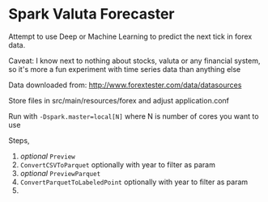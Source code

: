 Spark Valuta Forecaster
=====

Attempt to use Deep or Machine Learning to predict the next tick in forex data.

Caveat: I know next to nothing about stocks, valuta or any financial system, so it's more a fun experiment with time series data than anything else

Data downloaded from:
http://www.forextester.com/data/datasources

Store files in src/main/resources/forex and adjust application.conf


Run with `-Dspark.master=local[N]` where N is number of cores you want to use

Steps,
1. *optional* `Preview`
2. `ConvertCSVToParquet` optionally with year to filter as param
3. *optional* `PreviewParquet`
4. `ConvertParquetToLabeledPoint` optionally with year to filter as param
5.